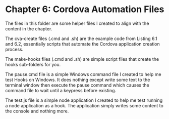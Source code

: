 Chapter 6: Cordova Automation Files
===================================

The files in this folder are some helper files I created to align with the content in the chapter.

The cva-create files (.cmd and .sh) are the example code from Listing 6.1 and 6.2, essentially scripts that automate the Cordova application creation process.

The make-hooks files (.cmd and .sh) are simple script files that create the hooks sub-folders for you.

The pause.cmd file is a simple Windows command file I created to help me test Hooks on Windows. It does nothing except write some text to the terminal window then execute the pause command which causes the command file to wait until a keypress before existing.

The test.js file is a simple node application I created to help me test running a node application as a hook. The application simply writes some content to the console and nothing more.